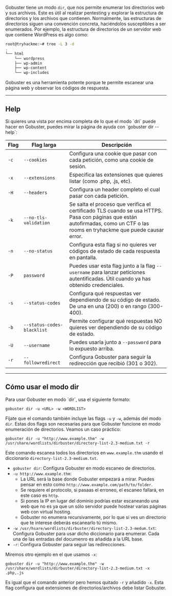 Gobuster tiene un modo `dir`, que nos permite enumerar los directorios web y sus archivos. Este es útil al realizar pentesting y explorar la estructura de directorios y los archivos que contienen. Normalmente, las estructuras de directorios siguen una convención concreta, haciéndolos susceptibles a ser enumerados. Por ejemplo, la estructura de directorios de un servidor web que contiene WordPress es algo como:


```bash
root@tryhackme:~# tree -L 3 -d 
. 
└── html
	└── wordpress         
	├── wp-admin         
	├── wp-content         
	└── wp-includes
```

Gobuster es una herramienta potente porque te permite escanear una página web y observar los códigos de respuesta.

-----------------------
<h2>Help</h2>
Si quieres una vista por encima completa de lo que el modo `dri` puede hacer en Gobuster, puedes mirar la página de ayuda con `gobuster dir --help`:

| Flag | Flag larga                 | Descripción                                                                                                                                                                    |
| ---- | -------------------------- | ------------------------------------------------------------------------------------------------------------------------------------------------------------------------------ |
| `-c` | `--cookies`                | Configura una cookie que pasar con cada petición, como una cookie de sesión.                                                                                                   |
| `-x` | `--extensions`             | Especifica las extensiones que quieres listar (como .php, .js, etc).                                                                                                           |
| `-H` | `--headers`                | Configura un header completo el cual pasar con cada petición.                                                                                                                  |
| `-k` | `--no-tls-validation`      | Se salta el proceso que verifica el certificado TLS cuando se usa HTTPS. Pasa con páginas que están autofirmadas, como un CTF o las rooms en tryhackme que puede causar error. |
| `-n` | `--no-status`              | Configura esta flag si no quieres ver códigos de estado de cada respuesta en pantalla.                                                                                         |
| `-P` | `password`                 | Puedes usar esta flag junto a la flag `--username` para lanzar peticiones autentificadas. Útil cuando ya has obtenido credenciales.                                            |
| `-s` | `--status-codes`           | Configura qué respuestas ver dependiendo de su código de estado. De una en una (200) o en rango (300-400).                                                                     |
| `-b` | `--status-codes-blacklist` | Permite configurar qué respuestas NO quieres ver dependiendo de su código de estado.                                                                                           |
| `-U` | `--username`               | Puedes usarla junto a `--password` para lo expuesto arriba.                                                                                                                    |
| `-r` | `--followredirect`         | Configura Gobuster para seguir la redirección que recibió (301 o 302).                                                                                                         |

----------------------
<h2>Cómo usar el modo dir</h2>
Para usar Gobuster en modo `dir`, usa el siguiente formato:

`gobuster dir -u <URL> -w <WORDLIST>`

Fíjate que el comando también incluye las flags `-u` y `-w`, además del modo `dir`. Estas dos flags son necesarias para que Gobuster funcione en modo enumeración de directorios. Veamos un caso práctico:

`gobuster dir -u "http://www.example.thm" -w /usr/share/wordlists/dirbuster/directory-list-2.3-medium.txt -r `

Este comando escanea todos los directorios en `www.example.thm` usando el diccionario `directory-list-2.3-medium.txt`.

- `gobuster dir`: Configura Gobuster en modo escaneo de directorios.
- `-u http://www.example.thm`:
  - La URL será la base donde Gobuster empezará a mirar. Puedes pensar en esto como `http://www.example.com/path/to/folder`.
  - Se requiere el protocolo, si pasaas el erroneo, el escaneo fallará, en este caso es `http`.
  - Si pones la IP en lugar del dominio podrías estar escaneando una web que no es ya que un sólo servidor puede hostear varias páginas web con virtual hosting.
  - Gobuster no enumera recursivamente, por lo que si ves un directorio que te interese deberás escanearlo tú mismo.
- `-w /usr/hsare/wordlists/dirbuster/directory-list-2.3-medum.txt`: Configura Gobuster para usar dicho diccionario para enumerar. Cada una de las entradas del documenro es añadida a la URL base.
- `-r`: Configura Gobuster para seguir las redirecciones.

Miremos otro ejemplo en el que usamos `-x`:

`gobuster dir -u "http://www.example.thm" -w /usr/share/wordlists/dirbuster/directory-list-2.3-medium.txt -x .php,.js`

Es igual que el comando anterior pero hemos quitado `-r` y añadido `-x`. Esta flag configura qué extensiones de directorios/archivos debe listar Gobuster.